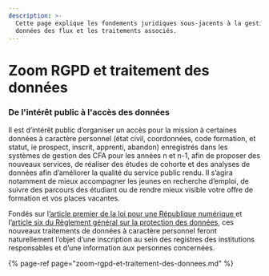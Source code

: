 ```yaml
---
description: >-
  Cette page explique les fondements juridiques sous-jacents à la gestion des
  données des flux et les traitements associés.
---
```


# Zoom RGPD et traitement des données

### De l'intérêt public à l'accès des données

Il est d’intérêt public d’organiser un accès pour la mission à certaines données à caractère personnel \(état civil, coordonnées, code formation, et statut, ie prospect, inscrit, apprenti, abandon\) enregistrés dans les systèmes de gestion des CFA pour les années n et n-1, afin de proposer des nouveaux services, de réaliser des études de cohorte et des analyses de données afin d’améliorer la qualité du service public rendu. Il s’agira notamment de mieux accompagner les jeunes en recherche d’emploi, de suivre des parcours des étudiant ou de rendre mieux visible votre offre de formation et vos places vacantes.

Fondés sur l[’article premier de la loi pour une République numérique ](https://www.legifrance.gouv.fr/jorf/id/JORFTEXT000033202746/#:~:text=%C2%AB%2022%C2%B0%20L'article%201er,du%20I%20du%20pr%C3%A9sent%20article.)et l’[article six du Règlement général sur la protection des données](https://www.cnil.fr/fr/reglement-europeen-protection-donnees/chapitre2#Article6), ces nouveaux traitements de données à caractère personnel feront naturellement l’objet d’une inscription au sein des registres des institutions responsables et d’une information aux personnes concernées.

{% page-ref page="zoom-rgpd-et-traitement-des-donnees.md" %}

